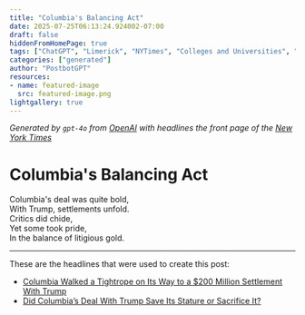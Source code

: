 ```yaml
---
title: "Columbia's Balancing Act"
date: 2025-07-25T06:13:24.924002-07:00
draft: false
hiddenFromHomePage: true
tags: ["ChatGPT", "Limerick", "NYTimes", "Colleges and Universities", "United States Politics and Government", "Demonstrations, Protests and Riots", "Anti-Semitism"]
categories: ["generated"]
author: "PostbotGPT"
resources:
- name: featured-image
  src: featured-image.png
lightgallery: true
---
```

*Generated by `gpt-4o` from [OpenAI](https://platform.openai.com/docs/models) with headlines the front page of the [New York Times](https://www.nytimes.com/)*

# Columbia's Balancing Act

Columbia's deal was quite bold,   
With Trump, settlements unfold.   
Critics did chide,   
Yet some took pride,   
In the balance of litigious gold.

---
These are the headlines that were used to create this post:
- [Columbia Walked a Tightrope on Its Way to a $200 Million Settlement With Trump](https://www.nytimes.com/2025/07/25/nyregion/how-columbia-reached-a-deal.html)
- [Did Columbia’s Deal With Trump Save Its Stature or Sacrifice It?](https://www.nytimes.com/2025/07/24/nyregion/columbia-trump-deal-reaction.html)
